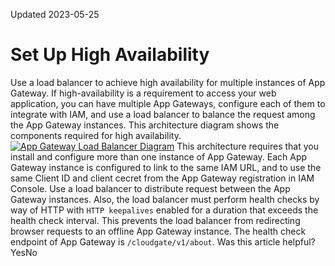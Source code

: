 Updated 2023-05-25
# Set Up High Availability
Use a load balancer to achieve high availability for multiple instances of App Gateway.
If high-availability is a requirement to access your web application, you can have multiple App Gateways, configure each of them to integrate with IAM, and use a load balancer to balance the request among the App Gateway instances.
This architecture diagram shows the components required for high availability.
[![App Gateway Load Balancer Diagram](https://docs.oracle.com/en-us/iaas/Content/Resources/Images/iam-appgateway_load_balancer.png)](https://docs.oracle.com/en-us/iaas/Content/Resources/Images/iam-appgateway_load_balancer.png)
This architecture requires that you install and configure more than one instance of App Gateway. Each App Gateway instance is configured to link to the same IAM URL, and to use the same Client ID and client cecret from the App Gateway registration in IAM Console.
Use a load balancer to distribute request between the App Gateway instances.
Also, the load balancer must perform health checks by way of HTTP with `HTTP keepalives` enabled for a duration that exceeds the health check interval. This prevents the load balancer from redirecting browser requests to an offline App Gateway instance.
The health check endpoint of App Gateway is `/cloudgate/v1/about`.
Was this article helpful?
YesNo


